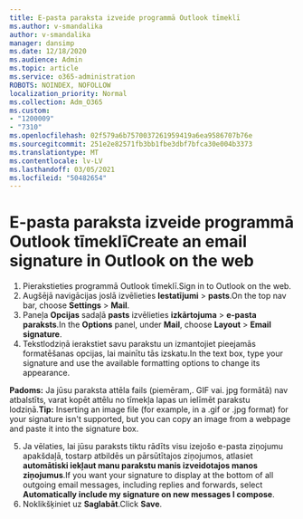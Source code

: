 ```yaml
---
title: E-pasta paraksta izveide programmā Outlook tīmeklī
ms.author: v-smandalika
author: v-smandalika
manager: dansimp
ms.date: 12/18/2020
ms.audience: Admin
ms.topic: article
ms.service: o365-administration
ROBOTS: NOINDEX, NOFOLLOW
localization_priority: Normal
ms.collection: Adm_O365
ms.custom:
- "1200009"
- "7310"
ms.openlocfilehash: 02f579a6b7570037261959419a6ea9586707b76e
ms.sourcegitcommit: 251e2e82571fb3bb1fbe3dbf7bfca30e004b3373
ms.translationtype: MT
ms.contentlocale: lv-LV
ms.lasthandoff: 03/05/2021
ms.locfileid: "50482654"
---
```

# <a name="create-an-email-signature-in-outlook-on-the-web"></a><span data-ttu-id="7a0e3-102">E-pasta paraksta izveide programmā Outlook tīmeklī</span><span class="sxs-lookup"><span data-stu-id="7a0e3-102">Create an email signature in Outlook on the web</span></span>

1. <span data-ttu-id="7a0e3-103">Pierakstieties programmā Outlook tīmeklī.</span><span class="sxs-lookup"><span data-stu-id="7a0e3-103">Sign in to Outlook on the web.</span></span>
2. <span data-ttu-id="7a0e3-104">Augšējā navigācijas joslā izvēlieties **Iestatījumi**  >  **pasts**.</span><span class="sxs-lookup"><span data-stu-id="7a0e3-104">On the top nav bar, choose **Settings** > **Mail**.</span></span>
3. <span data-ttu-id="7a0e3-105">Paneļa **Opcijas** sadaļā **pasts** izvēlieties **izkārtojuma**  >  **e-pasta paraksts**.</span><span class="sxs-lookup"><span data-stu-id="7a0e3-105">In the **Options** panel, under **Mail**, choose **Layout** > **Email signature**.</span></span>
4. <span data-ttu-id="7a0e3-106">Tekstlodziņā ierakstiet savu parakstu un izmantojiet pieejamās formatēšanas opcijas, lai mainītu tās izskatu.</span><span class="sxs-lookup"><span data-stu-id="7a0e3-106">In the text box, type your signature and use the available formatting options to change its appearance.</span></span>

<span data-ttu-id="7a0e3-107">**Padoms:** Ja jūsu paraksta attēla fails (piemēram,. GIF vai. jpg formātā) nav atbalstīts, varat kopēt attēlu no tīmekļa lapas un ielīmēt parakstu lodziņā.</span><span class="sxs-lookup"><span data-stu-id="7a0e3-107">**Tip:** Inserting an image file (for example, in a .gif or .jpg format) for your signature isn't supported, but you can copy an image from a webpage and paste it into the signature box.</span></span>

5. <span data-ttu-id="7a0e3-108">Ja vēlaties, lai jūsu paraksts tiktu rādīts visu izejošo e-pasta ziņojumu apakšdaļā, tostarp atbildēs un pārsūtītajos ziņojumos, atlasiet **automātiski iekļaut manu parakstu manis izveidotajos manos ziņojumus**.</span><span class="sxs-lookup"><span data-stu-id="7a0e3-108">If you want your signature to display at the bottom of all outgoing email messages, including replies and forwards, select **Automatically include my signature on new messages I compose**.</span></span>
6. <span data-ttu-id="7a0e3-109">Noklikšķiniet uz **Saglabāt**.</span><span class="sxs-lookup"><span data-stu-id="7a0e3-109">Click **Save**.</span></span>
